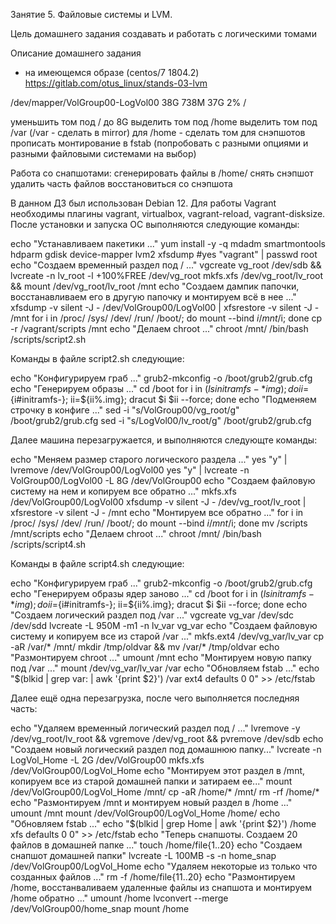 Занятие 5. Файловые системы и LVM.

Цель домашнего задания
создавать и работать с логическими томами

Описание домашнего задания
- на имеющемся образе (centos/7 1804.2)
https://gitlab.com/otus_linux/stands-03-lvm

/dev/mapper/VolGroup00-LogVol00 38G 738M 37G 2% /

уменьшить том под / до 8G
выделить том под /home
выделить том под /var (/var - сделать в mirror)
для /home - сделать том для снэпшотов
прописать монтирование в fstab (попробовать с разными опциями и разными файловыми системами на выбор)

Работа со снапшотами:
сгенерировать файлы в /home/
снять снэпшот
удалить часть файлов
восстановиться со снэпшота

В данном ДЗ был использован Debian 12.
Для работы Vagrant необходимы плагины vagrant, virtualbox, vagrant-reload, vagrant-disksize.
После установки и запуска ОС выполняются следующие команды:

echo "Устанавливаем пакетики ..."
yum install -y -q mdadm smartmontools hdparm gdisk device-mapper lvm2 xfsdump
#yes "vagrant" | passwd root
echo "Создаем временный раздел под / ..."
vgcreate vg_root /dev/sdb && lvcreate -n lv_root -l +100%FREE /dev/vg_root
mkfs.xfs /dev/vg_root/lv_root && mount /dev/vg_root/lv_root /mnt
echo "Создаем дампик папочки, восстанавливаем его в другую папочку и монтируем всё в нее ..."
xfsdump -v silent -J - /dev/VolGroup00/LogVol00 | xfsrestore -v silent -J - /mnt
for i in /proc/ /sys/ /dev/ /run/ /boot/; do mount --bind $i /mnt/$i; done
cp -r /vagrant/scripts /mnt
echo "Делаем chroot ..."
chroot /mnt/ /bin/bash /scripts/script2.sh

Команды в файле script2.sh следующие:

echo "Конфигурируем граб ..."
grub2-mkconfig -o /boot/grub2/grub.cfg
echo "Генерируем образы ..."
cd /boot
for i in $(ls initramfs-*img); do ii=${i#initramfs-}; ii=${ii%.img}; dracut $i $ii --force; done
echo "Подменяем строчку в конфиге ..."
sed -i "s/VolGroup00/vg_root/g" /boot/grub2/grub.cfg
sed -i "s/LogVol00/lv_root/g" /boot/grub2/grub.cfg

Далее машина перезагружается, и выполняются следующте команды:

echo "Меняем размер старого логического раздела ..."
yes "y" | lvremove /dev/VolGroup00/LogVol00
yes "y" | lvcreate -n VolGroup00/LogVol00 -L 8G /dev/VolGroup00
echo "Создаем файловую систему на нем и копируем все обратно ..."
mkfs.xfs /dev/VolGroup00/LogVol00
xfsdump -v silent -J - /dev/vg_root/lv_root | xfsrestore -v silent -J - /mnt
echo "Монтируем все обратно ..."
for i in /proc/ /sys/ /dev/ /run/ /boot/; do mount --bind $i /mnt/$i; done
mv /scripts /mnt/scripts
echo "Делаем chroot ..."
chroot /mnt/ /bin/bash /scripts/script4.sh

Команды в файле script4.sh следующие:

echo "Конфигурируем граб ..."
grub2-mkconfig -o /boot/grub2/grub.cfg
echo "Генерируем образы ядер заново ..."
cd /boot
for i in $(ls initramfs-*img); do ii=${i#initramfs-}; ii=${ii%.img}; dracut $i $ii --force; done
echo "Создаем логический раздел под /var ..."
vgcreate vg_var /dev/sdc /dev/sdd
lvcreate -L 950M -m1 -n lv_var vg_var
echo "Создаем файловую систему и копируем все из старой /var ..."
mkfs.ext4 /dev/vg_var/lv_var
cp -aR /var/* /mnt/
mkdir /tmp/oldvar && mv /var/* /tmp/oldvar
echo "Размонтируем chroot ..."
umount /mnt
echo "Монтируем новую папку под /var ..."
mount /dev/vg_var/lv_var /var
echo "Обновляем fstab ..."
echo "$(blkid | grep var: | awk '{print $2}') /var ext4 defaults 0 0" >> /etc/fstab

Далее ещё одна перезагрузка, после чего выполняется последняя часть:

echo "Удаляем временный логический раздел под / ..."
lvremove -y /dev/vg_root/lv_root && vgremove /dev/vg_root && pvremove /dev/sdb
echo "Создаем новый логический раздел под домашнюю папку..."
lvcreate -n LogVol_Home -L 2G /dev/VolGroup00
mkfs.xfs /dev/VolGroup00/LogVol_Home
echo "Монтируем этот раздел в /mnt, копируем все из старой домашней папки и затираем ее..."
mount /dev/VolGroup00/LogVol_Home /mnt/
cp -aR /home/* /mnt/
rm -rf /home/*
echo "Размонтируем /mnt и монтируем новый раздел в /home ..."
umount /mnt
mount /dev/VolGroup00/LogVol_Home /home/
echo "Обновляем fstab ..."
echo "$(blkid | grep Home | awk '{print $2}') /home xfs defaults 0 0" >> /etc/fstab
echo "Теперь снапшоты. Создаем 20 файлов в домашней папке ..."
touch /home/file{1..20}
echo "Создаем снапшот домашней папки"
lvcreate -L 100MB -s -n home_snap /dev/VolGroup00/LogVol_Home
echo "Удаляем некоторые из только что созданных файлов ..."
rm -f /home/file{11..20}
echo "Размонтируем /home, восстанваливаем удаленные файлы из снапшота и монтируем /home обратно ..."
umount /home
lvconvert --merge /dev/VolGroup00/home_snap
mount /home
